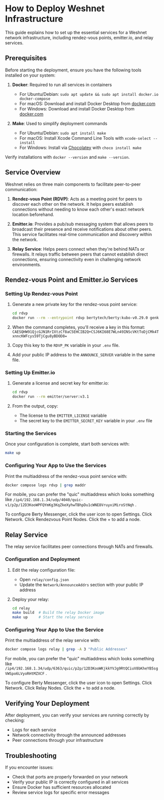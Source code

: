 # How to Deploy Weshnet Infrastructure

This guide explains how to set up the essential services for a Weshnet network infrastructure, including rendez-vous points, emitter.io, and relay services.

## Prerequisites

Before starting the deployment, ensure you have the following tools installed on your system:

1. **Docker**: Required to run all services in containers
   - For Ubuntu/Debian: `sudo apt update && sudo apt install docker.io docker-compose`
   - For macOS: Download and install Docker Desktop from [docker.com](https://www.docker.com/products/docker-desktop)
   - For Windows: Download and install Docker Desktop from [docker.com](https://www.docker.com/products/docker-desktop)

2. **Make**: Used to simplify deployment commands
   - For Ubuntu/Debian: `sudo apt install make`
   - For macOS: Install Xcode Command Line Tools with `xcode-select --install`
   - For Windows: Install via [Chocolatey](https://chocolatey.org/) with `choco install make`

Verify installations with `docker --version` and `make --version`.

## Service Overview

Weshnet relies on three main components to facilitate peer-to-peer communication:

1. **Rendez-vous Point (RDVP)**: Acts as a meeting point for peers to discover each other on the network. It helps peers establish connections without needing to know each other's exact network location beforehand.

2. **Emitter.io**: Provides a pub/sub messaging system that allows peers to broadcast their presence and receive notifications about other peers. This service facilitates real-time communication and discovery within the network.

3. **Relay Service**: Helps peers connect when they're behind NATs or firewalls. It relays traffic between peers that cannot establish direct connections, ensuring connectivity even in challenging network environments.

## Rendez-vous Point and Emitter.io Services

### Setting Up Rendez-vous Point

1. Generate a new private key for the rendez-vous point service:
   ```sh
   cd rdvp
   docker run --rm --entrypoint rdvp bertytech/berty:kubo-v0.29.0 genkey
   ```

2. When the command completes, you'll receive a key in this format:
   `CAESQHW91QjcGJN1RrIXtzCf8aC5EHCIB2Q+CSJ6KI68E7WLn49INScVKtToDjCMk4TxnncKWFcys59TjCgu8yBDOD8=`

3. Copy this key to the `RDVP_PK` variable in your `.env` file.
   
4. Add your public IP address to the `ANNOUNCE_SERVER` variable in the same file.

### Setting Up Emitter.io

1. Generate a license and secret key for emitter.io:
   ```sh
   cd rdvp
   docker run --rm emitter/server:v3.1
   ```

2. From the output, copy:
   - The license to the `EMITTER_LICENSE` variable
   - The secret key to the `EMITTER_SECRET_KEY` variable in your `.env` file

### Starting the Services

Once your configuration is complete, start both services with:

```sh
make up
```

### Configuring Your App to Use the Services

Print the multiaddress of the rendez-vous point service with:
```sh
docker compose logs rdvp | grep maddr
```

For mobile, you can prefer the "quic" multiaddress which looks something like `/ip4/192.168.1.34/udp/4040/quic-v1/p2p/12D3KooWPFQYmKg3KqZkeXyhwTBhpDu1cWNE8VruyxiMiroStNqh` .

To configure Berty Messenger, click the user icon to open Settings. Click Network. Click Rendezvous Point Nodes. Click the + to add a node.

## Relay Service

The relay service facilitates peer connections through NATs and firewalls.

### Configuration and Deployment

1. Edit the relay configuration file:
   - Open `relay/config.json`
   - Update the `Network/AnnounceAddrs` section with your public IP address

2. Deploy your relay:
   ```sh
   cd relay
   make build  # Build the relay Docker image
   make up     # Start the relay service
   ```

### Configuring Your App to Use the Service

Print the multiaddress of the relay service with:
```sh
docker compose logs relay | grep -A 3 "Public Addresses"
```

For mobile, you can prefer the "quic" multiaddress which looks something like `/ip4/192.168.1.34/udp/6363/quic/p2p/12D3KooWKjkkYVJg9RtQCiuV8bKheYB5sgVWSpo6LVyoRHtMZXCF` .

To configure Berty Messenger, click the user icon to open Settings. Click Network. Click Relay Nodes. Click the + to add a node.

## Verifying Your Deployment

After deployment, you can verify your services are running correctly by checking:
- Logs for each service
- Network connectivity through the announced addresses
- Peer connections through your infrastructure

## Troubleshooting

If you encounter issues:
- Check that ports are properly forwarded on your network
- Verify your public IP is correctly configured in all services
- Ensure Docker has sufficient resources allocated
- Review service logs for specific error messages
